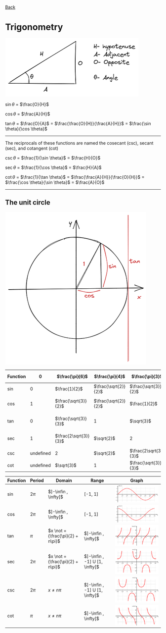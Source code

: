 [Back](../Knowledge.md)
# Trigonometry

![](rectTriangle.excalidraw.png)

$\sin \theta$ = $\frac{O}{H}$  

$\cos \theta$ = $\frac{A}{H}$  

$\tan \theta$ = $\frac{O}{A}$  = $\frac{\frac{O}{H}}{\frac{A}{H}}$ = $\frac{\sin \theta}{\cos \theta}$

---

The reciprocals of these functions are named the cosecant (csc), secant (sec), and cotangent (cot)

$\csc \theta$ = $\frac{1}{\sin \theta}$ = $\frac{H}{O}$  

$\sec \theta$ = $\frac{1}{\cos \theta}$ = $\frac{H}{A}$  

$\cot \theta$ = $\frac{1}{\tan \theta}$ = $\frac{\frac{A}{H}}{\frac{O}{H}}$ = $\frac{\cos \theta}{\sin \theta}$ = $\frac{A}{O}$

---

## The unit circle

![](unitCircle.excalidraw.png)

| Function | 0         | $\frac{\pi}{6}$       | $\frac{\pi}{4}$      | $\frac{\pi}{3}$       | $\frac{\pi}{2}$ | $\frac{2\pi}{3}$      | $\frac{3\pi}{4}$      | $\frac{5\pi}{6}$      | $\pi$     |
| -------- | --------- | --------------------- | -------------------- | --------------------- | --------------- | --------------------- | --------------------- | --------------------- | --------- |
| $\sin$   | 0         | $\frac{1}{2}$         | $\frac{\sqrt{2}}{2}$ | $\frac{\sqrt{3}}{2}$  | 1               | $\frac{\sqrt{3}}{2}$  | $\frac{\sqrt{2}}{2}$  | $\frac{1}{2}$         | 0         |
| $\cos$   | 1         | $\frac{\sqrt{3}}{2}$  | $\frac{\sqrt{2}}{2}$ | $\frac{1}{2}$         | 0               | $-\frac{1}{2}$        | $-\frac{\sqrt{2}}{2}$ | $-\frac{\sqrt{3}}{2}$ | -1        |
| $\tan$   | 0         | $\frac{\sqrt{3}}{3}$  | 1                    | $\sqrt{3}$            | undefined       | $-\sqrt{3}$           | -1                    | $-\frac{\sqrt{3}}{3}$ | 0         |
| $\sec$   | 1         | $\frac{2\sqrt{3}}{3}$ | $\sqrt{2}$           | 2                     | undefined       | -2                    | $-\sqrt{2}$           | $-\frac{\sqrt{3}}{3}$ | -1        |
| $\csc$   | undefined | 2                     | $\sqrt{2}$           | $\frac{2\sqrt{3}}{3}$ | 1               | $\frac{2\sqrt{3}}{3}$ | $\sqrt{2}$            | 2                     | undefined |
| $\cot$   | undefined | $\sqrt{3}$            | 1                    | $\frac{\sqrt{3}}{3}$  | 0               | $-\frac{\sqrt{3}}{3}$ | -1                    | $-\sqrt{3}$           | undefined |


| Function | Period | Domain              | Range   | Graph              |
| -------- | ------ | ------------------- | ------- | ------------------ |
| $\sin$   | $2\pi$ | $]-\infin , \infty[$ | [-1, 1] | ![](sin_graph.png) |
| $\cos$   | $2\pi$ | $]-\infin , \infty[$ | [-1, 1] | ![](cos_graph.png) |
| $\tan$   | $\pi$ | $x \not ={\frac{\pi}{2} + n\pi}$ | $]-\infin , \infty[$ | ![](tan_graph.png) |
| $\sec$   | $2\pi$ | $x \not ={\frac{\pi}{2} + n\pi}$ | $]-\infin , -1] U [1, \infty[$ | ![](sec_graph.png) |
| $\csc$   | $2\pi$ | $x \not ={n\pi}$ | $]-\infin , -1] U [1, \infty[$ | ![](csc_graph.png) |
| $\cot$   | $\pi$ | $x \not ={n\pi}$ | $]-\infin , \infty[$ | ![](cot_graph.png) |
